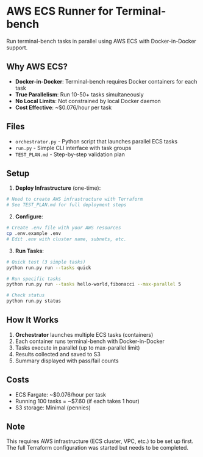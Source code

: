 # AWS ECS Runner for Terminal-bench

Run terminal-bench tasks in parallel using AWS ECS with Docker-in-Docker support.

## Why AWS ECS?

- **Docker-in-Docker**: Terminal-bench requires Docker containers for each task
- **True Parallelism**: Run 10-50+ tasks simultaneously 
- **No Local Limits**: Not constrained by local Docker daemon
- **Cost Effective**: ~$0.076/hour per task

## Files

- `orchestrator.py` - Python script that launches parallel ECS tasks
- `run.py` - Simple CLI interface with task groups
- `TEST_PLAN.md` - Step-by-step validation plan

## Setup

1. **Deploy Infrastructure** (one-time):
```bash
# Need to create AWS infrastructure with Terraform
# See TEST_PLAN.md for full deployment steps
```

2. **Configure**:
```bash
# Create .env file with your AWS resources
cp .env.example .env
# Edit .env with cluster name, subnets, etc.
```

3. **Run Tasks**:
```bash
# Quick test (3 simple tasks)
python run.py run --tasks quick

# Run specific tasks
python run.py run --tasks hello-world,fibonacci --max-parallel 5

# Check status
python run.py status
```

## How It Works

1. **Orchestrator** launches multiple ECS tasks (containers)
2. Each container runs terminal-bench with Docker-in-Docker
3. Tasks execute in parallel (up to max-parallel limit)
4. Results collected and saved to S3
5. Summary displayed with pass/fail counts

## Costs

- ECS Fargate: ~$0.076/hour per task
- Running 100 tasks = ~$7.60 (if each takes 1 hour)
- S3 storage: Minimal (pennies)

## Note

This requires AWS infrastructure (ECS cluster, VPC, etc.) to be set up first. 
The full Terraform configuration was started but needs to be completed.